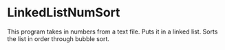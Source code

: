 # LinkedListNumSort
This program takes in numbers from a text file. Puts it in a linked list. Sorts the list in order through bubble sort. 
